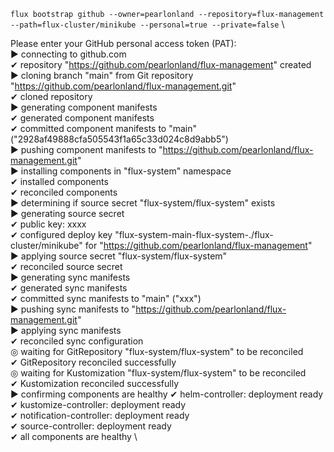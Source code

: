 
`flux bootstrap github
 --owner=pearlonland
 --repository=flux-management
 --path=flux-cluster/minikube
 --personal=true
 --private=false` \
 
 Please enter your GitHub personal access token (PAT): \
► connecting to github.com \
✔ repository "https://github.com/pearlonland/flux-management" created \
► cloning branch "main" from Git repository "https://github.com/pearlonland/flux-management.git" \
✔ cloned repository \
► generating component manifests \
✔ generated component manifests \
✔ committed component manifests to "main" ("2928af49888cfa505543f1a65c33d024c8d9abb5") \
► pushing component manifests to "https://github.com/pearlonland/flux-management.git" \
► installing components in "flux-system" namespace \
✔ installed components \
✔ reconciled components \
► determining if source secret "flux-system/flux-system" exists \
► generating source secret \
✔ public key: xxxx \
✔ configured deploy key "flux-system-main-flux-system-./flux-cluster/minikube" for "https://github.com/pearlonland/flux-management" \
► applying source secret "flux-system/flux-system" \
✔ reconciled source secret \
► generating sync manifests \
✔ generated sync manifests \
✔ committed sync manifests to "main" ("xxx") \
► pushing sync manifests to "https://github.com/pearlonland/flux-management.git" \
► applying sync manifests \
✔ reconciled sync configuration \
◎ waiting for GitRepository "flux-system/flux-system" to be reconciled \
✔ GitRepository reconciled successfully \
◎ waiting for Kustomization "flux-system/flux-system" to be reconciled \
✔ Kustomization reconciled successfully \
► confirming components are healthy 
✔ helm-controller: deployment ready \
✔ kustomize-controller: deployment ready \
✔ notification-controller: deployment ready \
✔ source-controller: deployment ready \
✔ all components are healthy \
